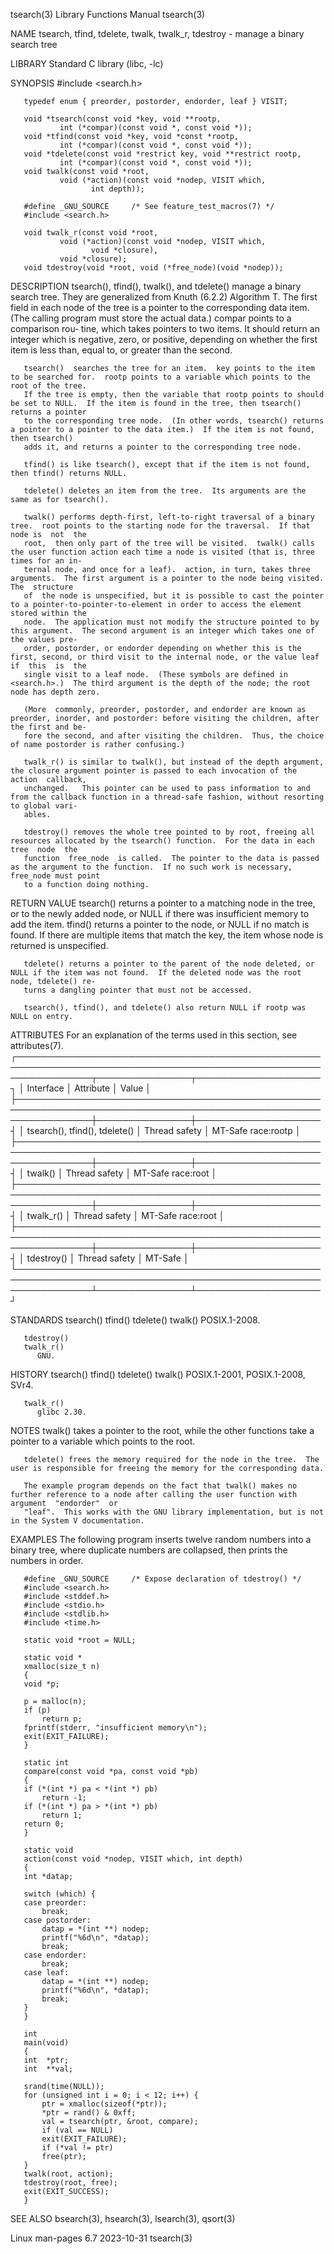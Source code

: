 tsearch(3)							   Library Functions Manual							    tsearch(3)

NAME
       tsearch, tfind, tdelete, twalk, twalk_r, tdestroy - manage a binary search tree

LIBRARY
       Standard C library (libc, -lc)

SYNOPSIS
       #include <search.h>

       typedef enum { preorder, postorder, endorder, leaf } VISIT;

       void *tsearch(const void *key, void **rootp,
		       int (*compar)(const void *, const void *));
       void *tfind(const void *key, void *const *rootp,
		       int (*compar)(const void *, const void *));
       void *tdelete(const void *restrict key, void **restrict rootp,
		       int (*compar)(const void *, const void *));
       void twalk(const void *root,
		       void (*action)(const void *nodep, VISIT which,
				      int depth));

       #define _GNU_SOURCE	   /* See feature_test_macros(7) */
       #include <search.h>

       void twalk_r(const void *root,
		       void (*action)(const void *nodep, VISIT which,
				      void *closure),
		       void *closure);
       void tdestroy(void *root, void (*free_node)(void *nodep));

DESCRIPTION
       tsearch(),  tfind(), twalk(), and tdelete() manage a binary search tree.	 They are generalized from Knuth (6.2.2) Algorithm T.  The first field in each
       node of the tree is a pointer to the corresponding data item.  (The calling program must store the actual data.)	 compar points to  a  comparison  rou‐
       tine, which takes pointers to two items.	 It should return an integer which is negative, zero, or positive, depending on whether the first item is less
       than, equal to, or greater than the second.

       tsearch()  searches the tree for an item.  key points to the item to be searched for.  rootp points to a variable which points to the root of the tree.
       If the tree is empty, then the variable that rootp points to should be set to NULL.  If the item is found in the tree, then tsearch() returns a pointer
       to the corresponding tree node.	(In other words, tsearch() returns a pointer to a pointer to the data item.)  If the item is not found, then tsearch()
       adds it, and returns a pointer to the corresponding tree node.

       tfind() is like tsearch(), except that if the item is not found, then tfind() returns NULL.

       tdelete() deletes an item from the tree.	 Its arguments are the same as for tsearch().

       twalk() performs depth-first, left-to-right traversal of a binary tree.	root points to the starting node for the traversal.  If that node is  not  the
       root,  then only part of the tree will be visited.  twalk() calls the user function action each time a node is visited (that is, three times for an in‐
       ternal node, and once for a leaf).  action, in turn, takes three arguments.  The first argument is a pointer to the node being visited.	The  structure
       of  the node is unspecified, but it is possible to cast the pointer to a pointer-to-pointer-to-element in order to access the element stored within the
       node.  The application must not modify the structure pointed to by this argument.  The second argument is an integer which takes one of the values pre‐
       order, postorder, or endorder depending on whether this is the first, second, or third visit to the internal node, or the value leaf  if	 this  is  the
       single visit to a leaf node.  (These symbols are defined in <search.h>.)	 The third argument is the depth of the node; the root node has depth zero.

       (More  commonly, preorder, postorder, and endorder are known as preorder, inorder, and postorder: before visiting the children, after the first and be‐
       fore the second, and after visiting the children.  Thus, the choice of name postorder is rather confusing.)

       twalk_r() is similar to twalk(), but instead of the depth argument, the closure argument pointer is passed to each invocation of the  action  callback,
       unchanged.   This pointer can be used to pass information to and from the callback function in a thread-safe fashion, without resorting to global vari‐
       ables.

       tdestroy() removes the whole tree pointed to by root, freeing all resources allocated by the tsearch() function.	 For the data in each  tree  node  the
       function	 free_node  is called.	The pointer to the data is passed as the argument to the function.  If no such work is necessary, free_node must point
       to a function doing nothing.

RETURN VALUE
       tsearch() returns a pointer to a matching node in the tree, or to the newly added node, or NULL if there was  insufficient  memory  to  add  the	 item.
       tfind()	returns	 a pointer to the node, or NULL if no match is found.  If there are multiple items that match the key, the item whose node is returned
       is unspecified.

       tdelete() returns a pointer to the parent of the node deleted, or NULL if the item was not found.  If the deleted node was the root node, tdelete() re‐
       turns a dangling pointer that must not be accessed.

       tsearch(), tfind(), and tdelete() also return NULL if rootp was NULL on entry.

ATTRIBUTES
       For an explanation of the terms used in this section, see attributes(7).
       ┌────────────────────────────────────────────────────────────────────────────────────────────────────────────────┬───────────────┬────────────────────┐
       │ Interface													│ Attribute	│ Value		     │
       ├────────────────────────────────────────────────────────────────────────────────────────────────────────────────┼───────────────┼────────────────────┤
       │ tsearch(), tfind(), tdelete()											│ Thread safety │ MT-Safe race:rootp │
       ├────────────────────────────────────────────────────────────────────────────────────────────────────────────────┼───────────────┼────────────────────┤
       │ twalk()													│ Thread safety │ MT-Safe race:root  │
       ├────────────────────────────────────────────────────────────────────────────────────────────────────────────────┼───────────────┼────────────────────┤
       │ twalk_r()													│ Thread safety │ MT-Safe race:root  │
       ├────────────────────────────────────────────────────────────────────────────────────────────────────────────────┼───────────────┼────────────────────┤
       │ tdestroy()													│ Thread safety │ MT-Safe	     │
       └────────────────────────────────────────────────────────────────────────────────────────────────────────────────┴───────────────┴────────────────────┘

STANDARDS
       tsearch()
       tfind()
       tdelete()
       twalk()
	      POSIX.1-2008.

       tdestroy()
       twalk_r()
	      GNU.

HISTORY
       tsearch()
       tfind()
       tdelete()
       twalk()
	      POSIX.1-2001, POSIX.1-2008, SVr4.

       twalk_r()
	      glibc 2.30.

NOTES
       twalk() takes a pointer to the root, while the other functions take a pointer to a variable which points to the root.

       tdelete() frees the memory required for the node in the tree.  The user is responsible for freeing the memory for the corresponding data.

       The example program depends on the fact that twalk() makes no further reference to a node after calling the user function with argument	"endorder"  or
       "leaf".	This works with the GNU library implementation, but is not in the System V documentation.

EXAMPLES
       The following program inserts twelve random numbers into a binary tree, where duplicate numbers are collapsed, then prints the numbers in order.

       #define _GNU_SOURCE     /* Expose declaration of tdestroy() */
       #include <search.h>
       #include <stddef.h>
       #include <stdio.h>
       #include <stdlib.h>
       #include <time.h>

       static void *root = NULL;

       static void *
       xmalloc(size_t n)
       {
	   void *p;

	   p = malloc(n);
	   if (p)
	       return p;
	   fprintf(stderr, "insufficient memory\n");
	   exit(EXIT_FAILURE);
       }

       static int
       compare(const void *pa, const void *pb)
       {
	   if (*(int *) pa < *(int *) pb)
	       return -1;
	   if (*(int *) pa > *(int *) pb)
	       return 1;
	   return 0;
       }

       static void
       action(const void *nodep, VISIT which, int depth)
       {
	   int *datap;

	   switch (which) {
	   case preorder:
	       break;
	   case postorder:
	       datap = *(int **) nodep;
	       printf("%6d\n", *datap);
	       break;
	   case endorder:
	       break;
	   case leaf:
	       datap = *(int **) nodep;
	       printf("%6d\n", *datap);
	       break;
	   }
       }

       int
       main(void)
       {
	   int	*ptr;
	   int	**val;

	   srand(time(NULL));
	   for (unsigned int i = 0; i < 12; i++) {
	       ptr = xmalloc(sizeof(*ptr));
	       *ptr = rand() & 0xff;
	       val = tsearch(ptr, &root, compare);
	       if (val == NULL)
		   exit(EXIT_FAILURE);
	       if (*val != ptr)
		   free(ptr);
	   }
	   twalk(root, action);
	   tdestroy(root, free);
	   exit(EXIT_SUCCESS);
       }

SEE ALSO
       bsearch(3), hsearch(3), lsearch(3), qsort(3)

Linux man-pages 6.7							  2023-10-31								    tsearch(3)
